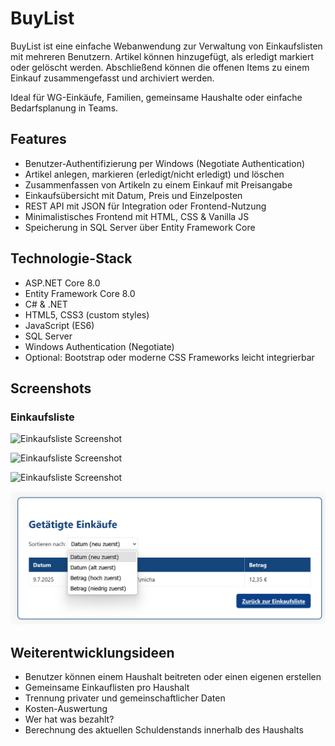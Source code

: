 # BuyList 

BuyList ist eine einfache Webanwendung zur Verwaltung von Einkaufslisten mit mehreren Benutzern. 
Artikel können hinzugefügt, als erledigt markiert oder gelöscht werden. Abschließend können die offenen Items zu einem Einkauf zusammengefasst und archiviert werden.

Ideal für WG-Einkäufe, Familien, gemeinsame Haushalte oder einfache Bedarfsplanung in Teams.



## Features

-  Benutzer-Authentifizierung per Windows (Negotiate Authentication)
-  Artikel anlegen, markieren (erledigt/nicht erledigt) und löschen
-  Zusammenfassen von Artikeln zu einem Einkauf mit Preisangabe
-  Einkaufsübersicht mit Datum, Preis und Einzelposten
-  REST API mit JSON für Integration oder Frontend-Nutzung
-  Minimalistisches Frontend mit HTML, CSS & Vanilla JS
-  Speicherung in SQL Server über Entity Framework Core



## Technologie-Stack

- ASP.NET Core 8.0
- Entity Framework Core 8.0
- C# & .NET
- HTML5, CSS3 (custom styles)
- JavaScript (ES6)
- SQL Server
- Windows Authentication (Negotiate)
- Optional: Bootstrap oder moderne CSS Frameworks leicht integrierbar



## Screenshots

### Einkaufsliste
![Einkaufsliste Screenshot](BuyList/wwwroot/img/Übersicht_Einkaufen2.png)

![Einkaufsliste Screenshot](BuyList/wwwroot/img/Übersicht_Einkaufen.png)

![Einkaufsliste Screenshot](BuyList/wwwroot/img/Übersicht_NachEinkauf.png)

![Einkaufsliste_Screenshot](BuyList/wwwroot/img/Sortieren_Detail.PNG)




## Weiterentwicklungsideen

- Benutzer können einem Haushalt beitreten oder einen eigenen erstellen
- Gemeinsame Einkauflisten pro Haushalt
- Trennung privater und gemeinschaftlicher Daten
- Kosten-Auswertung
- Wer hat was bezahlt?
- Berechnung des aktuellen Schuldenstands innerhalb des Haushalts

    
